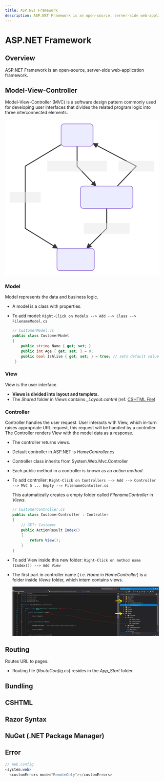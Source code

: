 ```yaml
---
title: ASP.NET Framework
description: ASP.NET Framework is an open-source, server-side web-application framework.
---
```


# ASP.NET Framework

## Overview

ASP.NET Framework is an open-source, server-side web-application framework.

## Model-View-Controller

Model-View-Controller (MVC) is a software design pattern commonly used for developing user interfaces that divides the related program logic into three interconnected elements.

![mvc-flow](./mvc-flow.svg)

### Model

Model represents the data and business logic.

- A model is a class with properties.

- To add model: `Right-Click on Models --> Add --> Class --> FilenameModel.cs`

  ```csharp
  // CustomerModel.cs
  public class CustomerModel
  {
      public string Name { get; set; }
      public int Age { get; set; } = 0;
      public bool IsAlive { get; set; } = true; // sets default value
   }
  ```

### View

View is the user interface.

- **Views is divided into layout and templets.**
- The _Shared_ folder in _Views_ contains _\_Layout.cshtml_ (ref. [CSHTML File](#cshtml))

### Controller

Controller handles the user request. User interacts with View, which in-turn raises appropriate URL request, this request will be handled by a controller. The Controller renders View with the model data as a response.

- The controller returns views.
- Default controller in ASP.NET is _HomeController.cs_
- Controller class inherits from System.Web.Mvc.Controller
- Each public method in a controller is known as an _action method_.
- To add controller: `Right-Click on Controllers --> Add --> Controller --> MVC 5 ... Empty --> FilenameContoller.cs`

  This automatically creates a empty folder called _FilenameController_ in _Views_.

  ```csharp
  // CustomerController.cs
  public class CustomerController : Controller
  {
      // GET: Customer
      public ActionResult Index()
      {
          return View();
      }
  }
  ```

- To add View inside this new folder: `Right-Click on method name (Index()) --> Add View`

- The first part in controller name ( i.e. _Home_ in _HomeController_) is a folder inside _Views_ folder, which intern contains views.

  ![Home Controller](home-controller.jpg)

## Routing

Routes URL to pages.

- Routing file (_RouteConfig.cs_) resides in the _App_Start_ folder.

## Bundling

## CSHTML

## Razor Syntax

## NuGet (.NET Package Manager)

## Error

```csharp
// Web.config
<system.web>
  <customErrors mode="RemoteOnly"></customErrors>
```
